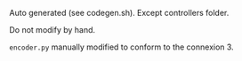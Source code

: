 Auto generated (see codegen.sh).
Except controllers folder.

Do not modify by hand.

`encoder.py` manually modified to conform to the connexion 3.
